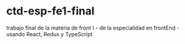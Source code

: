 # ctd-esp-fe1-final
trabajo final de la materia de front I - de la especialidad en frontEnd - usando React, Redux  y TypeScript 
